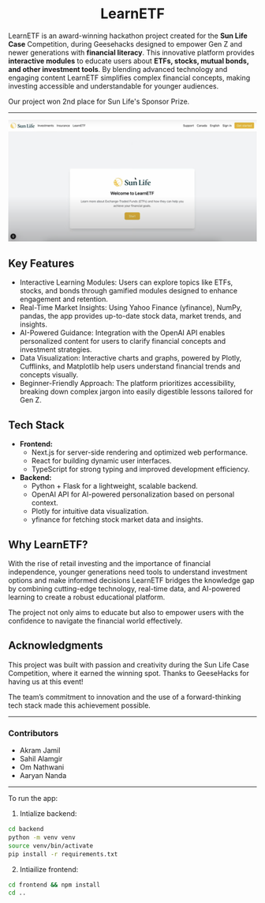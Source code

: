 <h1 align="center">
LearnETF
</h1>

LearnETF is an award-winning hackathon project created for the **Sun Life Case** Competition, during Geesehacks designed to empower Gen Z and newer generations with **financial literacy**. This innovative platform provides **interactive modules** to educate users about **ETFs, stocks, mutual bonds, and other investment tools**. By blending advanced technology and engaging content
LearnETF simplifies complex financial concepts, making investing accessible and understandable for younger audiences.

Our project won 2nd place for Sun Life's Sponsor Prize. 

<hr>

<img src="demo.png" alt="rbveal">

## Key Features
- Interactive Learning Modules: Users can explore topics like ETFs, stocks, and bonds through gamified modules designed to enhance engagement and retention.
- Real-Time Market Insights: Using Yahoo Finance (yfinance), NumPy, pandas, the app provides up-to-date stock data, market trends, and insights.
- AI-Powered Guidance: Integration with the OpenAI API enables personalized content for users to clarify financial concepts and investment strategies.
- Data Visualization: Interactive charts and graphs, powered by Plotly, Cufflinks, and Matplotlib help users understand financial trends and concepts visually.
- Beginner-Friendly Approach: The platform prioritizes accessibility, breaking down complex jargon into easily digestible lessons tailored for Gen Z.

## Tech Stack
- **Frontend:**
    - Next.js for server-side rendering and optimized web performance.
    - React for building dynamic user interfaces.
    - TypeScript for strong typing and improved development efficiency.
- **Backend:**
    - Python + Flask for a lightweight, scalable backend.
    - OpenAI API for AI-powered personalization based on personal context.
    - Plotly for intuitive data visualization.
    - yfinance for fetching stock market data and insights.

## Why LearnETF?

With the rise of retail investing and the importance of financial independence, younger generations need tools to understand investment options and make informed decisions
LearnETF bridges the knowledge gap by combining cutting-edge technology, real-time data, and AI-powered learning to create a robust educational platform.

The project not only aims to educate but also to empower users with the confidence to navigate the financial world effectively.

## Acknowledgments

This project was built with passion and creativity during the Sun Life Case Competition, where it earned the winning spot. Thanks to GeeseHacks for having us at this event!

The team’s commitment to innovation and the use of a forward-thinking tech stack made this achievement possible.

<hr>

### Contributors
- Akram Jamil
- Sahil Alamgir
- Om Nathwani
- Aaryan Nanda

<hr>

To run the app: 
1. Intialize backend: 
```bash
cd backend
python -m venv venv
source venv/bin/activate
pip install -r requirements.txt
```

2. Intiailize frontend: 
```bash
cd frontend && npm install
cd ..
```
